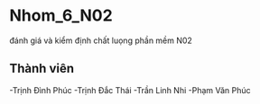 # Nhom_6_N02
đánh giá và kiểm định chất luọng phần mềm N02
## Thành viên
-Trịnh Đình Phúc
-Trịnh Đắc Thái
-Trần Linh Nhi
-Phạm Văn Phúc
